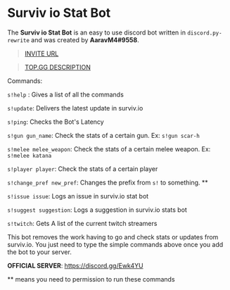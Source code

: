 # Surviv io Stat Bot 
The **Surviv io Stat Bot** is an easy to use discord bot written in `discord.py-rewrite` and was created by **AaravM4#9558**.
> [INVITE URL](https://discordapp.com/api/oauth2/authorize?client_id=655541871006842891&permissions=0&scope=bot)

> [TOP.GG DESCRIPTION](https://top.gg/bot/655541871006842891)

Commands:

`s!help` : Gives a list of all the commands

`s!update`: Delivers the latest update in surviv.io

`s!ping`: Checks the Bot's Latency

`s!gun gun_name`: Check the stats of a certain gun. Ex: `s!gun scar-h`

`s!melee melee_weapon`: Check the stats of a certain melee weapon. Ex: `s!melee katana`

`s!player player`: Check the stats of a certain player

`s!change_pref new_pref`: Changes the prefix from `s!` to something. **

`s!issue issue`: Logs an issue in surviv.io stat bot

`s!suggest suggestion`: Logs a suggestion in surviv.io stats bot

`s!twitch`: Gets A list of the current twitch streamers


This bot removes the work having to go and check stats or updates from surviv.io. You just need to type the simple commands above once you add the bot to your server.

**OFFICIAL SERVER**: https://discord.gg/Ewk4YU

** means you need to permission to run these commands